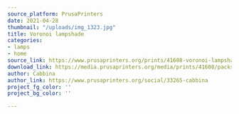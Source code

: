 ```yaml
---
source_platform: PrusaPrinters
date: 2021-04-28
thumbnail: "/uploads/img_1323.jpg"
title: Voronoi lampshade
categories:
- lamps
- home
source_link: https://www.prusaprinters.org/prints/41608-voronoi-lampshade
download_link: https://media.prusaprinters.org/media/prints/41608/packs/85474_6a54c3e7-f0bb-4926-b10c-33a3d4813fd1/voronoi-lampshade-model_files.zip#_ga=2.82417554.529317066.1619385758-1521836024.1614377370
author: Cabbina
author_link: https://www.prusaprinters.org/social/33265-cabbina
project_fg_color: ''
project_bg_color: ''

---
```

